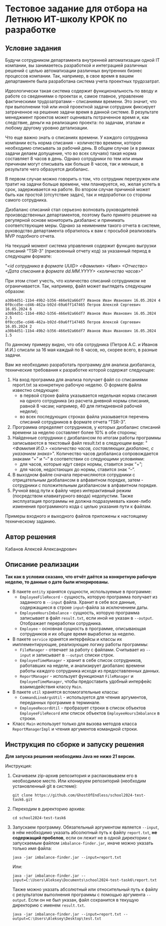 # Тестовое задание для отбора на Летнюю ИТ-школу КРОК по разработке

## Условие задания
Будучи сотрудником департамента внутренней автоматизации одной IT компании, вы занимаетесь разработкой и интеграцией различных решений с целью автоматизации различных внутренних бизнес процессов компании. Так, например, в свое время в вашем департаменте была разработана система учета проектных трудозатрат.

Идеологически такая система содержит функциональность по вводу и работе со сведениями о проектах и, самое главное, управление фактическими трудозатратами – списаниями времени. Это значит, что при выполнении той или иной проектной задачи сотрудник фиксирует затраченное на решение задачи время в данной системе. В результате менеджмент проектов может оценивать потраченное время и, как следствие, деньги на реализацию проекта: по задачам, этапам и любому другому уровню детализации.

Что еще важно знать о списаниях времени. У каждого сотрудника компании есть норма списания - количество времени, которое необходимо списывать за рабочий день. В общем случае (и в рамках задачи делаем допущение, что во всех случаях) такая норма составляет 8 часов в день. Однако сотрудники по тем или иным причинам могут списывать как больше 8 часов, так и меньше, в результате чего образуется дизбаланс. 

В первом случае можно говорить о том, что сотрудник перегружен или тратит на задачи больше времени, чем планируется, но, желая успеть в срок, задерживается на работе. Во втором случае причиной может быть как простой (отсутствие задач), так и недоработки со стороны самого сотрудника. 

Дизбаланс списаний стал серьезно волновать руководителей производственных департаментов, поэтому было принято решение на регулярной основе мониторить дизбаланс и принимать соответствующие меры. Однако за неимением такого отчета в системе, руководство департамента обратилось к вам с просьбой реализовать MVP подобного отчета.

На текущий момент система управления содержит функцию выгрузки списаний “TSR-3” (присвоенный отчету код) за указанный период в следующем формате:

"_<id сотрудника в формате UUID> <Фамилия> <Имя> <Отчество> <Дата списания в формате dd.MM.YYYY> <количество часов>_"

При этом стоит учесть, что количество списаний сотрудником не ограничивается. Так, например, файл может выглядеть следующим образом:
```
a30b4d51-11b4-49b2-b356-466e92a66df7 Иванов Иван Иванович 16.05.2024 4
0f0ccd5e-cd46-462a-b92d-69a6ff147465 Петров Алексей Сергеевич 16.05.2024 6
a30b4d51-11b4-49b2-b356-466e92a66df7 Иванов Иван Иванович 16.05.2024 2.5
0f0ccd5e-cd46-462a-b92d-69a6ff147465 Петров Алексей Сергеевич 16.05.2024 2
a30b4d51-11b4-49b2-b356-466e92a66df7 Иванов Иван Иванович 16.05.2024 1.5
```

По данному примеру видно, что оба сотрудника (Петров А.С. и Иванов И.И.) списали за 16 мая каждый по 8 часов, но, скорее всего, в разные задачи.

Вам же необходимо разработать программу для анализа дизбаланса, технические требования к разработке которой содержат следующее:
1. На вход программа для анализа получает файл со списаниями report.txt за конкретную рабочую неделю. О формате файла известно следующее:
    - в первой строке файла указывается недельная норма списания на одного сотрудника (из расчета дневной нормы списания, равной 8 часам; например, 40 для пятидневной рабочей недели);
    - во всех последующих строках файла указывается перечень списаний сотрудников в формате отчета “TSR-3”. 
2. Программа определяет сотрудников, у которых дизбаланс списаний времени за неделю составляет более 10% в обе стороны;
3. Найденные сотрудники с дизбалансом по итогам работы программы записываются в текстовый файл result.txt в следующем виде:
  "_<Фамилия И.О.> <количество часов, составляющих дизбаланс, с указанием знака>_".
  Количество часов дизбаланса сопровождается знаками “+” и “–” в соответствии со следующими условиями:
    - для часов, которые идут сверх нормы, ставится знак “+”;
    - для часов, недостающих до нормы, ставится знак “–”.
4. В выходном файле сначала перечисляются сотрудники с отрицательным дизбалансом в алфавитном порядке, затем - сотрудники с положительным дизбалансом в алфавитном порядке.
5. Ручной ввод пути к файлу через интерактивный режим (посредством клавиатурного ввода) недопустим. Также эксплуатация программы не должна подразумевать какие-либо изменения программного кода с целью указания пути к файлам.

Примеры входного и выходного файлов приложены к настоящему техническому заданию.

## Автор решения
Кабанов Алексей Александрович
## Описание реализации
**Так как в условии сказано, что отчёт даётся за конкретную рабочую неделю, то данные о дате были игнорированы.**
- В пакете `entity` хранятся сущности, используемые в программе:
  * `EmployeeFileRecord` - сущность, которую программа получает из заданного в `--input` файла. Хранит в себе все 
  данные, содержащиеся в строке `input`-файла за исключением даты.
  * `EmployeeHoursImbalance` - сущность, которую программа записывает в файл `result.txt`, 
      если иной не указан в `--output`. Отображает переработки сотрудника.
  * `Employee` - основная сущность в программе, описывающая сотрудников и их общее время выработки за неделю.
- В пакете `service` хранятся интерфейсы и классы их имплементирующие, реализующие логику работы программы:
  * `FileManager` - отвечает за работу с файлами. Считывает из `--input` и записывает в `--output` списки строк.
  * `EmployeeTimeManager` - хранит в себе список сотрудников, работавших на неделе, и анализирует дизбаланс времени работы 
  каждого сотрудника исходя из предоставленных данных.
  * `ReportManager` - использует функционал `FileManager` и `EmployeeTimeManager`, чтобы предоставить удобный интерфейс
  взаимодействия классу `Main`.
- В пакете `util` хранятся вспомогательные классы:
  * `CommandLineArgsUtil` - используется для чтения аргументов, переданных программе в терминале.
  * `EmployeeRecordUtil` - пробразует строки в список объектов `EmployeeFileRecord` или список объектов 
  `EmployeeHoursImbalance` в строки.
- Класс `Main` использует только для вызова методов класса `ReportManagerImpl` и чтения аргументов командной строки.


## Инструкция по сборке и запуску решения
**Для запуска решения необходима Java не ниже 21 версии.**

Инструкция:
1. Скачиваем zip-архив репозитория и распаковываем его в необходимое место. Или клонируем репозиторий 
(необходим установленный git в системе):
    ```
    git clone https://github.com/GhostOfEndless/school2024-test-task6.git
    ```
2. Переходим в директорию архива:
    ```
    cd school2024-test-task6
    ```
3. Запускаем программу. Обязательный аргументом является `--input`, в нём необходимо указать абсолютный путь 
к файлу `report.txt`, **не содержащий пробелов**, если он лежит не в одной директории с запускаемым файлом `imbalance-finder.jar`, 
иначе можно указать только имя файла:
    
    ```
   java -jar imbalance-finder.jar --input=report.txt
   ```
   Или:
    ```
   java -jar imbalance-finder.jar --input=C:\Users\Aleksey\Documents\school2024-test-task6\report.txt
   ```
   Также можно указать абсолютный или относительный путь к файлу с результатом выполнения программы с помощью аргумента 
`--output`. Если он не был указан, файл сохранится в текущую директорию с именем `result.txt`.

    ```
   java -jar imbalance-finder.jar --input=report.txt --output=C:\Users\Aleksey\Desktop\test.txt
   ```
